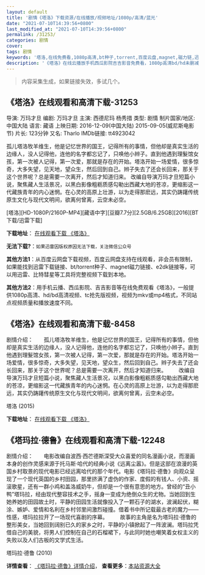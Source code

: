 ```yaml
---
layout: default
title: '剧情《塔洛》下载资源/在线播放/视频地址/1080p/高清/蓝光'
date: "2021-07-10T14:39:56+0800"
last_modified_at: "2021-07-10T14:39:56+0800"
permalink: /31253/
categories: 剧情
cover:
tags: 剧情
keywords: '塔洛,在线免费看,1080p高清,bt种子,torrent,百度云盘,magnet,磁力链,迅雷下载资源'
description: '《塔洛》在线云播放手机西瓜影院吉吉影音免费看，1080p高清bd/hd未删减完整版和tc抢先枪版，mkv/mp4格式，附带bt/torrent种子、magnet/磁力链、百度云盘、网盘资源迅雷下载链接'
---
```


>内容采集生成，如果链接失效，多试几个。


## 《塔洛》在线观看和高清下载-31253

导演: 万玛才旦 编剧: 万玛才旦 主演: 西德尼玛 杨秀措 类型: 剧情 制片国家/地区: 中国大陆 语言: 藏语 上映日期: 2016-12-09(中国大陆) 2015-09-05(威尼斯电影节) 片长: 123分钟 又名: Tharlo IMDb链接: tt4923042

孤儿塔洛牧羊维生，他是记忆世界的国王，记得所有的事情，但他却是真实生活的边缘人，没人记得他，连他的名字都忘记了，只唤他小辫子。直到他遇到理髮馆女孩，第一次被人记得，第一次爱，那就是存在的开始。塔洛开始一场爱情，很多惊奇，大多失望，见天地，望众生，然后回到自己。辫子失去了还会长回来，那关于这个世界呢？总是需要一次离开，然后才知道归来。 改编自导演万玛才旦短篇小说，聚焦藏人生活景况，以黑白影像粗粝质感勾勒出西藏大地的苍凉，更缩影这一代藏族青年的内心迷惘。在心灵的高原上壮游，以为走得那麽远，其实仍踌躇传统原生文化与现代文明间，欲离何曾离，云空未必空。


[塔洛][HD-1080P/2160P-MP4][藏语中字][豆瓣7.7分][2.5GB/6.25GB][2016][BT下载/迅雷下载]

**下载地址**： [在线观看下载 《塔洛》](https://www.btdx8.com/torrent/tharlo_2016.html) 


**无法下载?**：`如果迅雷因版权原因无法下载，关注微信公众号 `

**其他方法1**：从百度云网盘下载视频，百度云网盘支持在线观看，非会员有限制，如果能找到迅雷下载链接、bt/torrent种子、magnet磁力链接、e2dk链接等，可以用迅雷、比特彗星等工具将完整视频下载到本地。

**其他方法2**：用手机云播、西瓜影院、吉吉影音等在线免费观看《塔洛》，一般提供1080p高清、hd/bd高清视频、tc抢先版视频，视频为mkv或mp4格式，不同站点视频质量和播放速度不同。


## 《塔洛》在线观看和高清下载-8458

剧情介绍：　　孤儿塔洛牧羊维生，他是记忆世界的国王，记得所有的事情，但他却是真实生活的边缘人，没人记得他，连他的名字都忘记了，只唤他小辫子。直到他遇到理髮馆女孩，第一次被人记得，第一次爱，那就是存在的开始。塔洛开始一场爱情，很多惊奇，大多失望，见天地，望众生，然后回到自己。辫子失去了还会长回来，那关于这个世界呢？总是需要一次离开，然后才知道归来。 　　改编自导演万玛才旦短篇小说，聚焦藏人生活景况，以黑白影像粗粝质感勾勒出西藏大地的苍凉，更缩影这一代藏族青年的内心迷惘。在心灵的高原上壮游，以为走得那麽远，其实仍踌躇传统原生文化与现代文明间，欲离何曾离，云空未必空。


塔洛 (2015)

**下载地址**： [在线观看下载 《塔洛》](https://www.btbtdy.me/btdy/dy10955.html) 


## 《塔玛拉·德鲁》在线观看和高清下载-12248

剧情介绍：　　电影改编自波西·西芒德斯深受大众喜爱的同名漫画小说，而漫画本身的创作灵感来源于托马斯·哈代的经典小说《远离尘嚣》。但是这部在浪漫的英国乡村取景的现代电影已经远离哈代的那个年代。电影《塔玛拉·德鲁》向观众呈现了一个现代英国的乡村田园，那里挤满了虚伪的作家、度假的有钱人、小资、摇滚歌星，还有一群小鸡和盖洛威奶牛，但却是一个很有意思的地方。曾经的“丑小鸭”塔玛拉，经由现代整容技术之手，摇身一变成为绝倒众生的尤物。当她回到生她养她的田园故土时，平静的田园生活就像投入了一颗石子的湖水，波澜起伏，糊涂、嫉妒、爱情和名利在乡村邻里间激烈碰撞。借着书中所记载最古老的魔力——性感，塔玛拉拉开了一场现代喜剧的序幕。 　　故事的主角是名为塔玛拉·德鲁的整形美女，当她回到阔别已久的家乡之时，平静的小镇掀起了一阵波澜。塔玛拉凭借自己的美貌，将男人们控制在自己的石榴裙下，与此同时她也嘲笑着女权主义的失败以及人们古板的文学式生活。


塔玛拉·德鲁 (2010)

**详情查看**： [《塔玛拉·德鲁》详情介绍](/movie/12248/)， **查看更多**：[本站资源大全](/movie/t/all/)

